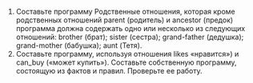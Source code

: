 1.	Составьте программу Родственные отношения, которая кроме родственных отношений parent (родитель) и ancestor (предок) программа должна содержать одно или несколько из следующих отношений: brother (брат); sister (сестра); grand-father (дедушка); grand-mother (бабушка); aunt (Тетя).
2.	Составьте программу, используя отношения likes «нравится») и can_buy («может купить»).
Составьте собственную программу, состоящую из фактов и правил. Проверьте ее работу.

